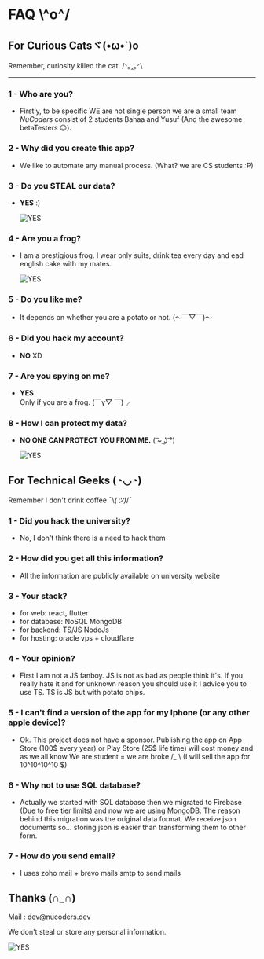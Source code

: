 # FAQ  \\^o^/

## For Curious Catsヾ(•ω•`)o

Remember, curiosity killed the cat. /ᐠ｡ꞈ｡ᐟ\

___

### 1 - Who are you?

- Firstly, to be specific WE are not single person we are a small team *NuCoders* consist of 2 students Bahaa and Yusuf (And the awesome betaTesters 😉).

### 2 - Why did you create this app?

- We like to automate any manual process. (What? we are CS students :P)

### 3 - Do you STEAL our data?

- **YES** :)
  
  ![YES](https://i.imgur.com/FC5D7uU.png)

### 4 - Are you a frog?

- I am a prestigious frog. I wear only suits, drink tea every day and ead english cake with my mates.
  
  ![YES](https://i.imgur.com/HiVL5lZ.jpg)

### 5 -  Do you like me?

- It depends on whether you are a potato or not. (〜￣▽￣)〜

### 6 - Did you hack my account?

- **NO** XD

### 7 -  Are you spying on me?

- **YES** \
  Only if you are a frog. (￣y▽ ￣)╭

### 8 - How I can protect my data?

- **NO ONE CAN PROTECT YOU FROM ME.** ( ͡~ ͜ʖ ͡°)

  ![YES](https://i.imgur.com/Ct38nHT.jpg)

## For Technical Geeks  (◔◡◔)

Remember I don't drink coffee ¯\\*(ツ)*/¯

### 1 - Did you hack the university?

- No, I don't think there is a need to hack them

### 2 - How did you get all this information?

- All the information are publicly available on university website

### 3 - Your stack?

- for web: react, flutter
- for database: NoSQL MongoDB
- for backend: TS/JS NodeJs
- for hosting: oracle vps + cloudflare
  
### 4 - Your opinion?

- First I am not a JS fanboy. JS is not as bad as people think it's.
If you really hate it and for unknown reason you should use it I advice you to use TS. TS is JS but with potato chips.

### 5 - I can't find a version of the app for my Iphone (or any other apple device)?

- Ok. This project does not have a sponsor. Publishing the app on App Store (100$ every year) or Play Store (25$ life time) will cost money and as we all know We are student = we are broke  /_ \ (I will sell the app for 10^10^10^10 $)

### 6 - Why not to use SQL database?

- Actually we started with SQL database then we migrated to Firebase (Due to free tier limits) and now we are using MongoDB. The reason behind this migration was the original data format. We receive json documents so... storing json is easier than transforming them to other form.

### 7 - How do you send email?

- I uses zoho mail + brevo mails smtp to send mails

## Thanks (∩_∩)

Mail : <dev@nucoders.dev>

We don't steal or store any personal information.

![YES](https://i.imgur.com/G1RycFw.jpg)
